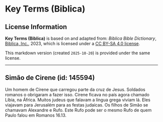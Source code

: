 # Key Terms (Biblica)

## License Information

**Key Terms (Biblica)** is based on and adapted from: _Biblica Bible Dictionary_, [Biblica, Inc.](https://www.biblica.com/), 2023, which is licensed under a [CC BY-SA 4.0 license](https://creativecommons.org/licenses/by-sa/4.0/legalcode.en).

This markdown version (created `2025-10-20`) is provided under the same license.



--------------------------------

## Simão de Cirene (id: 145594)

Um homem de Cirene que carregou parte da cruz de Jesus. Soldados romanos o obrigaram a fazer isso. Cirene ficava no país agora chamado Líbia, na África. Muitos judeus que falavam a língua grega viviam lá. Eles viajavam para Jerusalém para as festas judaicas. Os filhos de Simão se chamavam Alexandre e Rufo. Este Rufo pode ser o mesmo Rufo de quem Paulo falou em Romanos 16\.13\.


